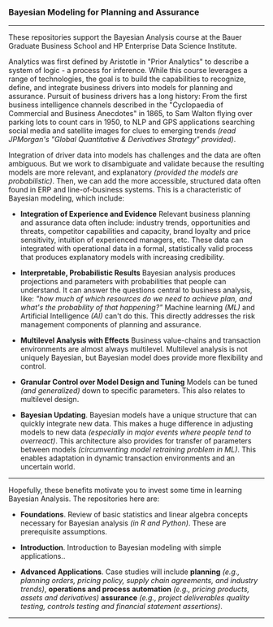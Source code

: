
### Bayesian Modeling for Planning and Assurance

----

These repositories support the Bayesian Analysis course at the Bauer Graduate Business School and HP Enterprise Data Science Institute. 

Analytics was first defined by Aristotle in "Prior Analytics" to describe a system of logic - a process for inference. While this course leverages a range of technologies, the goal is to build the capabilities to recognize, define, and integrate business drivers into models for planning and assurance. Pursuit of business drivers has a long history: From the first business intelligence channels described in the "Cyclopaedia of Commercial and Business Anecdotes" in 1865, to Sam Walton flying over parking lots to count cars in 1950, to NLP and GPS applications searching social media and satellite images for clues to emerging trends *(read  JPMorgan's "Global Quantitative & Derivatives Strategy" provided)*.  

Integration of driver data into models has challenges and the data are often ambiguous. But we work to disambiguate and validate because the resulting models are more relevant, and explanatory *(provided the models are probabilistic)*. Then, we can add the more accessible, structured data often found in ERP and line-of-business systems. This is a characteristic of Bayesian modeling, which include:

* **Integration of Experience and Evidence** Relevant business planning and assurance data often include: industry trends, opportunities and threats, competitor capabilities and capacity, brand loyalty and price sensitivity, intuition of experienced managers, etc. These data can integrated with operational data in a formal, statistically valid process that produces explanatory models with increasing credibility. 

* **Interpretable, Probabilistic Results** Bayesian analysis produces projections and parameters with probabilities that people can understand. It can answer the questions central to business analysis, like: *"how much of which resources do we need to achieve plan, and what's the probability of that happening?"* Machine learning *(ML)* and Artificial Intelligence *(AI)* can't do this. This directly addresses the risk management components of planning and assurance. 

* **Multilevel Analysis with Effects** Business value-chains and transaction environments are almost always multilevel. Multilevel analysis is not uniquely Bayesian, but Bayesian model does provide more flexibility and control. 

* **Granular Control over Model Design and Tuning** Models can be tuned *(and generalized)* down to specific parameters. This also relates to multilevel design.

* **Bayesian Updating**. Bayesian models have a unique structure that can quickly integrate new data. This makes a huge difference in adjusting models to new data *(especially in major events where people tend to overreact)*. This architecture also provides for transfer of parameters between models *(circumventing model retraining problem in ML)*. This enables adaptation in dynamic transaction environments and an uncertain world. 

----

Hopefully, these benefits motivate you to invest some time in learning Bayesian Analysis. The repositories here are:

* **Foundations**. Review of basic statistics and linear algebra concepts necessary for Bayesian analysis *(in R and Python)*. These are prerequisite assumptions.

* **Introduction**. Introduction to Bayesian modeling with simple applications..

* **Advanced Applications**. Case studies will include **planning**  *(e.g., planning orders, pricing policy, supply chain agreements, and industry trends)*, **operations and process automation** *(e.g., pricing products, assets and derivatives)* **assurance** *(e.g., project deliverables quality testing, controls testing and financial statement assertions)*.

------
